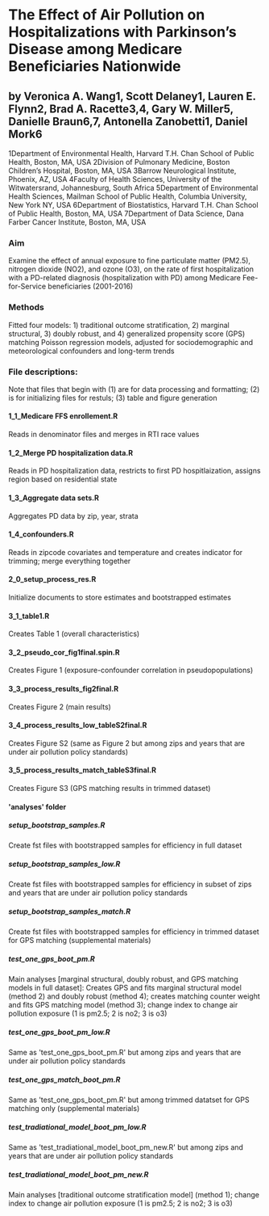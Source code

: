 # The Effect of Air Pollution on Hospitalizations with Parkinson’s Disease among Medicare Beneficiaries Nationwide
## by Veronica A. Wang1, Scott Delaney1, Lauren E. Flynn2, Brad A. Racette3,4, Gary W. Miller5, Danielle Braun6,7, Antonella Zanobetti1, Daniel Mork6

1Department of Environmental Health, Harvard T.H. Chan School of Public Health, Boston, MA, USA
2Division of Pulmonary Medicine, Boston Children’s Hospital, Boston, MA, USA
3Barrow Neurological Institute, Phoenix, AZ, USA
4Faculty of Health Sciences, University of the Witwatersrand, Johannesburg, South Africa 
5Department of Environmental Health Sciences, Mailman School of Public Health, Columbia University, New York NY, USA
6Department of Biostatistics, Harvard T.H. Chan School of Public Health, Boston, MA, USA
7Department of Data Science, Dana Farber Cancer Institute, Boston, MA, USA

### Aim
Examine the effect of annual exposure to fine particulate matter (PM2.5), nitrogen dioxide (NO2), and ozone (O3), on the rate of first hospitalization with a PD-related diagnosis (hospitalization with PD) among Medicare Fee-for-Service beneficiaries (2001-2016)

### Methods
Fitted four models: 1) traditional outcome stratification, 2) marginal structural, 3) doubly robust, and 4) generalized propensity score (GPS) matching Poisson regression models, adjusted for sociodemographic and meteorological confounders and long-term trends

### File descriptions:

Note that files that begin with (1) are for data processing and formatting; (2) is for initializing files for restuls; (3) table and figure generation

#### 1_1_Medicare FFS enrollement.R
Reads in denominator files and merges in RTI race values

#### 1_2_Merge PD hospitalization data.R
Reads in PD hospitalization data, restricts to first PD hospitlaization, assigns region based on residential state

#### 1_3_Aggregate data sets.R
Aggregates PD data by zip, year, strata

#### 1_4_confounders.R
Reads in zipcode covariates and temperature and creates indicator for trimming; merge everything together

#### 2_0_setup_process_res.R
Initialize documents to store estimates and bootstrapped estimates

#### 3_1_table1.R
Creates Table 1 (overall characteristics)

#### 3_2_pseudo_cor_fig1final.spin.R
Creates Figure 1 (exposure-confounder correlation in pseudopopulations)

#### 3_3_process_results_fig2final.R
Creates Figure 2 (main results)

#### 3_4_process_results_low_tableS2final.R
Creates Figure S2 (same as Figure 2 but among zips and years that are under air pollution policy standards)

#### 3_5_process_results_match_tableS3final.R
Creates Figure S3 (GPS matching results in trimmed dataset)


#### 'analyses' folder
##### setup_bootstrap_samples.R
Create fst files with bootstrapped samples for efficiency in full dataset

##### setup_bootstrap_samples_low.R
Create fst files with bootstrapped samples for efficiency in subset of zips and years that are under air pollution policy standards

##### setup_bootstrap_samples_match.R
Create fst files with bootstrapped samples for efficiency in trimmed dataset for GPS matching (supplemental materials)

##### test_one_gps_boot_pm.R
Main analyses [marginal structural, doubly robust, and GPS matching models in full dataset]: Creates GPS and fits marginal structural model (method 2) and doubly robust (method 4); creates matching counter weight and fits GPS matching model (method 3); change index to change air pollution exposure (1 is pm2.5; 2 is no2; 3 is o3)

##### test_one_gps_boot_pm_low.R
Same as 'test_one_gps_boot_pm.R' but among zips and years that are under air pollution policy standards

##### test_one_gps_match_boot_pm.R
Same as 'test_one_gps_boot_pm.R' but among trimmed datatset for GPS matching only (supplemental materials)

##### test_tradiational_model_boot_pm_low.R
Same as 'test_tradiational_model_boot_pm_new.R' but among zips and years that are under air pollution policy standards

##### test_tradiational_model_boot_pm_new.R
Main analyses [traditional outcome stratification model] (method 1); change index to change air pollution exposure (1 is pm2.5; 2 is no2; 3 is o3)

